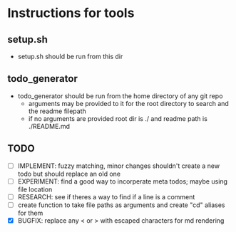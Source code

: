 # Instructions for tools

## setup.sh

- setup.sh should be run from this dir

## todo_generator

- todo_generator should be run from the home directory of any git repo
    - arguments may be provided to it for the root directory to search and the readme filepath
    - if no arguments are provided root dir is ./ and readme path is ./README.md

## TODO

- [ ] IMPLEMENT: fuzzy matching, minor changes shouldn't create a new todo but should replace an old one
- [ ] EXPERIMENT: find a good way to incorperate meta todos; maybe using file location
- [ ] RESEARCH: see if theres a way to find if a line is a comment
- [ ] create function to take file paths as arguments and create "cd<letter>" aliases for them
- [X] BUGFIX: replace any < or > with escaped characters for md rendering
